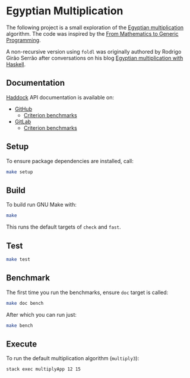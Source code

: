 # Egyptian Multiplication

The following project is a small exploration of the [Egyptian
multiplication](https://en.wikipedia.org/wiki/Ancient_Egyptian_multiplication)
algorithm. The code was inspired by the [From Mathematics to Generic
Programming](https://dl.acm.org/doi/book/10.5555/2643027).

A non-recursive version using `foldl` was originally authored by Rodrigo Girão
Serrão after conversations on his blog [Egyptian multiplication with
Haskell](https://mathspp.com/blog/egyptian-multiplication).

## Documentation

[Haddock](https://www.haskell.org/haddock/doc/html/index.html) API
documentation is available on:

* [GitHub](https://frankhjung.github.io/haskell-multiply/)
  * [Criterion benchmarks](https://frankhjung.github.io/haskell-multiply/benchmark.html)
* [GitLab](https://frankhjung1.gitlab.io/haskell-multiply/)
  * [Criterion benchmarks](https://frankhjung1.gitlab.io/haskell-multiply/benchmark.html)

## Setup

To ensure package dependencies are installed, call:

```bash
make setup
```

## Build

To build run GNU Make with:

```bash
make
```

This runs the default targets of `check` and `fast`.

## Test

```bash
make test
```

## Benchmark

The first time you run the benchmarks, ensure `doc` target is called:

```bash
make doc bench
```

After which you can run just:

```bash
make bench
```

## Execute

To run the default multiplication algorithm (`multiply3`):

```bash
stack exec multiplyApp 12 15
```
